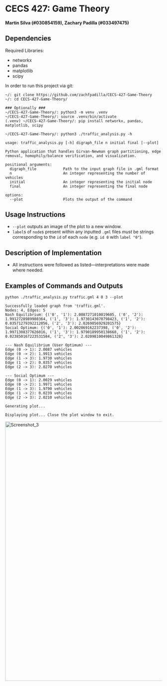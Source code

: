 # CECS 427: Game Theory

#### Martin Silva (#030854159), Zachary Padilla (#033497475)

## Dependencies
Required Libraries:
- networkx
- pandas
- matplotlib
- scipy

In order to run this project via git:

```
~/: git clone https://github.com/zachfpadilla/CECS-427-Game-Theory
~/: cd CECS-427-Game-Theory/

### Optionally ###
~/CECS-427-Game-Theory/: python3 -m venv .venv
~/CECS-427-Game-Theory/: source .venv/bin/activate
(.venv) ~/CECS-427-Game-Theory/: pip install networkx, pandas, matplotlib, scipy
```

```
~/CECS-427-Game-Theory/: python3 ./traffic_analysis.py -h

usage: traffic_analysis.py [-h] digraph_file n initial final [--plot]

Python application that handles Girvan-Newman graph partitioning, edge removal, homophily/balance verification, and visualization.

positional arguments:
  digraph_file            Path to the input graph file in .gml format
  n                       An integer representing the number of vehicles
  initial                 An integer representing the initial node
  final                   An integer representing the final node

options:
  --plot                  Plots the output of the command
```

## Usage Instructions
* ``--plot`` outputs an image of the plot to a new window.
* `label`s of `node`s present within any inputted `.gml` files *must* be strings corresponding to the `id` of each `node` (e.g. `id 0` with `label "0"`).

## Description of Implementation
- All instructions were followed as listed—interpretations were made where needed.

## Examples of Commands and Outputs
``python ./traffic_analysis.py traffic.gml 4 0 3 --plot``
```
Successfully loaded graph from 'traffic.gml'.
Nodes: 4, Edges: 5
Nash Equilibrium: {('0', '1'): 2.0087271010019605, ('0', '2'): 1.9912728989980364, ('1', '3'): 1.9730143070798423, ('1', '2'): 0.03571279392212056, ('2', '3'): 2.0269856929201575}
Social Optimum: {('0', '1'): 2.002869162237398, ('0', '2'): 1.9971308377626016, ('1', '3'): 1.9790189950138668, ('1', '2'): 0.023850167223531584, ('2', '3'): 2.0209810049861328}

--- Nash Equilibrium (User Optimum) ---
Edge (0 -> 1): 2.0087 vehicles
Edge (0 -> 2): 1.9913 vehicles
Edge (1 -> 3): 1.9730 vehicles
Edge (1 -> 2): 0.0357 vehicles
Edge (2 -> 3): 2.0270 vehicles

--- Social Optimum ---
Edge (0 -> 1): 2.0029 vehicles
Edge (0 -> 2): 1.9971 vehicles
Edge (1 -> 3): 1.9790 vehicles
Edge (1 -> 2): 0.0239 vehicles
Edge (2 -> 3): 2.0210 vehicles

Generating plot...

Displaying plot... Close the plot window to exit.
```
<img width="1800" height="833" alt="Screenshot_3" src="https://github.com/user-attachments/assets/ecc2e6ae-9ac1-4ba6-bbaf-fd8c89ddc336" />
